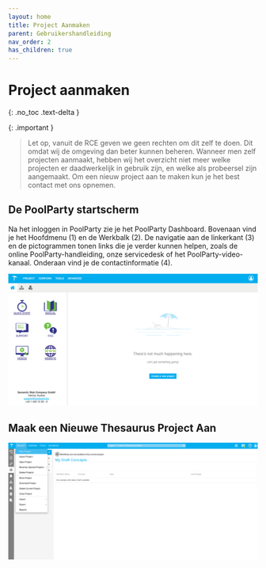 ```yaml
---
layout: home
title: Project Aanmaken
parent: Gebruikershandleiding
nav_order: 2
has_children: true
---
```


# Project aanmaken

{: .no_toc .text-delta }


{: .important }
> Let op, vanuit de RCE geven we geen rechten om dit zelf te doen. Dit omdat wij de omgeving dan beter kunnen beheren.
> Wanneer men zelf projecten aanmaakt, hebben wij het overzicht niet meer welke projecten er daadwerkelijk in gebruik zijn, en welke als probeersel zijn aangemaakt.
> Om een nieuw project aan te maken kun je het best contact met ons opnemen. 

## De PoolParty startscherm

Na het inloggen in PoolParty zie je het PoolParty Dashboard. Bovenaan vind je het Hoofdmenu (1) en de Werkbalk (2). De navigatie aan de linkerkant (3) en de pictogrammen tonen links die je verder kunnen helpen, zoals de online PoolParty-handleiding, onze servicedesk of het PoolParty-video-kanaal. Onderaan vind je de contactinformatie (4).

[![](inlog_deel3.png)](inlog_deel3.png)

## Maak een Nieuwe Thesaurus Project Aan

[![](projectaanmaken01.png)](projectaanmaken01.png)
